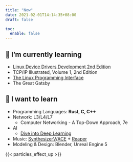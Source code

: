 ```yaml
---
title: "Now"
date: 2021-02-01T14:14:35+08:00
draft: false

toc:
  enable: false
---
```


## 🌱 I’m currently learning

- [Linux Device Drivers Development 2nd Edition](https://github.com/PacktPublishing/Linux-Device-Driver-Development-Second-Edition)
- TCP/IP Illustrated, Volume 1, 2nd Edition
- [The Linux Programming Interface](https://man7.org/tlpi/)
- The Great Gatsby

## 🤤 I want to learn

- Programming Languages: **Rust, C, C++**
- Network: L3/L4/L7
  - Computer Networking - A Top-Down Approach, 7e
- AI
  - [Dive into Deep Learning](https://github.com/d2l-ai/d2l-en)
- Music: [SynthesizerV](https://dreamtonics.com/en/synthesizerv/)/[ACE](https://space.bilibili.com/418030) + [Reaper](https://www.reaper.fm)
- Modeling & Design: Blender, Unreal Engine 5

{{< particles_effect_up  >}}
